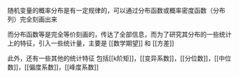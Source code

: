 随机变量的概率分布是有一定规律的，可以通过分布函数或概率密度函数（分布列）完全刻画出来

而分布函数等是完全等价刻画的，传达了全部信息，而为了研究其分布的一些统计上的特征，引入一些统计量，主要是 [[数学期望]] 和 [[方差]]

此外，还有一些其他的统计特征
包括[[k阶矩]]，[[变异系数]]，[[分位数]]，[[中位数]]，[[偏度系数]]，[[峰度系数]]


